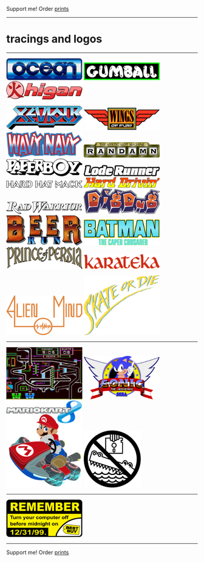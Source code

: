 Support me! Order [prints](http://prints.corkami.com/)

---
# tracings and logos

---
<a href="ocean.pdf"><img src="ocean.png" width="200" alt="Ocean"></a>
<a href="gumball.pdf"><img src="gumball.png" width="200" alt="Gumball"></a>
<a href="higan.pdf"><img src="higan.png" width="200" alt="higan"></a>

<a href="Xevious.pdf"><img src="Xevious.png" width="200" alt="Xevious"></a>
<a href="WingsOfFury.pdf"><img src="WingsOfFury.png" width="200" alt="Wings of Fury"></a>
<a href="WavyNavy.pdf"><img src="WavyNavy.png" width="200" alt="Wavy Navy"></a>
<a href="Randamn.pdf"><img src="Randamn.png" width="200" alt="Randamn"></a>
<a href="Paperboy.pdf"><img src="Paperboy.png" width="200" alt="Paperboy"></a>
<a href="LodeRunner.pdf"><img src="LodeRunner.png" width="200" alt="Lode Runner"></a>
<a href="HardHatMack.pdf"><img src="HardHatMack.png" width="200" alt="Hard Hat Mack"></a>
<a href="HardDrivin.pdf"><img src="HardDrivin.png" width="200" alt="Hard Drivin'"></a>
<a href="RadWarrior.pdf"><img src="RadWarrior.png" width="200" alt="Rad Warrior"></a>
<a href="Digdug.pdf"><img src="Digdug.png" width="200" alt="Dig Dig"></a>
<a href="BeerRun.pdf"><img src="BeerRun.png" width="200" alt="Beer Run"></a>
<a href="Batman.pdf"><img src="Batman.png" width="200" alt="Batman"></a>
<a href="PrinceOfPersia.pdf"><img src="PrinceOfPersia.png" width="200" alt="Prince of Persia"></a>
<a href="Karateka.pdf"><img src="Karateka.png" width="200" alt="Karateka"></a>


<a href="AlienMind.pdf"><img src="AlienMind.png" width="200" alt="Alien Mind"></a>
<a href="SkateOrDie.pdf"><img src="SkateOrDie.png" width="200" alt="Skate or Die"></a>

---
<a href="gumball-game.pdf"><img src="gumball-game.png" width="200" alt="Gumball gameplay"></a>
<a href="sonic.pdf"><img src="sonic.png" width="200" alt="Sonic the Hedgehog - title"></a>
<a href="mk8.pdf"><img src="mk8.png" width="200" alt="MK8"></a>
<a href="beagle-croc.pdf"><img src="beagle-croc.png" width="150" alt="Beagle Bros Crocodile warning"></a>

---
<a href="remember.pdf"><img src="remember.png" width="200" alt="Remember - Turn off your computer off before midnight on 12/31/1999"></a>

---
Support me! Order [prints](http://prints.corkami.com/)